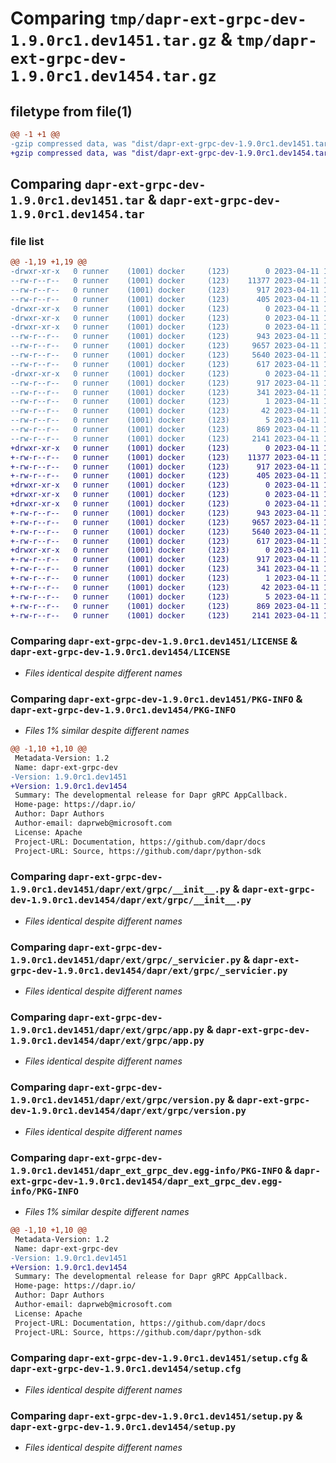 # Comparing `tmp/dapr-ext-grpc-dev-1.9.0rc1.dev1451.tar.gz` & `tmp/dapr-ext-grpc-dev-1.9.0rc1.dev1454.tar.gz`

## filetype from file(1)

```diff
@@ -1 +1 @@
-gzip compressed data, was "dist/dapr-ext-grpc-dev-1.9.0rc1.dev1451.tar", last modified: Tue Apr 11 16:59:39 2023, max compression
+gzip compressed data, was "dist/dapr-ext-grpc-dev-1.9.0rc1.dev1454.tar", last modified: Tue Apr 11 18:04:25 2023, max compression
```

## Comparing `dapr-ext-grpc-dev-1.9.0rc1.dev1451.tar` & `dapr-ext-grpc-dev-1.9.0rc1.dev1454.tar`

### file list

```diff
@@ -1,19 +1,19 @@
-drwxr-xr-x   0 runner    (1001) docker     (123)        0 2023-04-11 16:59:39.000000 dapr-ext-grpc-dev-1.9.0rc1.dev1451/
--rw-r--r--   0 runner    (1001) docker     (123)    11377 2023-04-11 16:57:12.000000 dapr-ext-grpc-dev-1.9.0rc1.dev1451/LICENSE
--rw-r--r--   0 runner    (1001) docker     (123)      917 2023-04-11 16:59:39.000000 dapr-ext-grpc-dev-1.9.0rc1.dev1451/PKG-INFO
--rw-r--r--   0 runner    (1001) docker     (123)      405 2023-04-11 16:57:12.000000 dapr-ext-grpc-dev-1.9.0rc1.dev1451/README.rst
-drwxr-xr-x   0 runner    (1001) docker     (123)        0 2023-04-11 16:59:39.000000 dapr-ext-grpc-dev-1.9.0rc1.dev1451/dapr/
-drwxr-xr-x   0 runner    (1001) docker     (123)        0 2023-04-11 16:59:39.000000 dapr-ext-grpc-dev-1.9.0rc1.dev1451/dapr/ext/
-drwxr-xr-x   0 runner    (1001) docker     (123)        0 2023-04-11 16:59:39.000000 dapr-ext-grpc-dev-1.9.0rc1.dev1451/dapr/ext/grpc/
--rw-r--r--   0 runner    (1001) docker     (123)      943 2023-04-11 16:57:12.000000 dapr-ext-grpc-dev-1.9.0rc1.dev1451/dapr/ext/grpc/__init__.py
--rw-r--r--   0 runner    (1001) docker     (123)     9657 2023-04-11 16:57:12.000000 dapr-ext-grpc-dev-1.9.0rc1.dev1451/dapr/ext/grpc/_servicier.py
--rw-r--r--   0 runner    (1001) docker     (123)     5640 2023-04-11 16:57:12.000000 dapr-ext-grpc-dev-1.9.0rc1.dev1451/dapr/ext/grpc/app.py
--rw-r--r--   0 runner    (1001) docker     (123)      617 2023-04-11 16:57:12.000000 dapr-ext-grpc-dev-1.9.0rc1.dev1451/dapr/ext/grpc/version.py
-drwxr-xr-x   0 runner    (1001) docker     (123)        0 2023-04-11 16:59:39.000000 dapr-ext-grpc-dev-1.9.0rc1.dev1451/dapr_ext_grpc_dev.egg-info/
--rw-r--r--   0 runner    (1001) docker     (123)      917 2023-04-11 16:59:39.000000 dapr-ext-grpc-dev-1.9.0rc1.dev1451/dapr_ext_grpc_dev.egg-info/PKG-INFO
--rw-r--r--   0 runner    (1001) docker     (123)      341 2023-04-11 16:59:39.000000 dapr-ext-grpc-dev-1.9.0rc1.dev1451/dapr_ext_grpc_dev.egg-info/SOURCES.txt
--rw-r--r--   0 runner    (1001) docker     (123)        1 2023-04-11 16:59:39.000000 dapr-ext-grpc-dev-1.9.0rc1.dev1451/dapr_ext_grpc_dev.egg-info/dependency_links.txt
--rw-r--r--   0 runner    (1001) docker     (123)       42 2023-04-11 16:59:39.000000 dapr-ext-grpc-dev-1.9.0rc1.dev1451/dapr_ext_grpc_dev.egg-info/requires.txt
--rw-r--r--   0 runner    (1001) docker     (123)        5 2023-04-11 16:59:39.000000 dapr-ext-grpc-dev-1.9.0rc1.dev1451/dapr_ext_grpc_dev.egg-info/top_level.txt
--rw-r--r--   0 runner    (1001) docker     (123)      869 2023-04-11 16:59:39.000000 dapr-ext-grpc-dev-1.9.0rc1.dev1451/setup.cfg
--rw-r--r--   0 runner    (1001) docker     (123)     2141 2023-04-11 16:57:12.000000 dapr-ext-grpc-dev-1.9.0rc1.dev1451/setup.py
+drwxr-xr-x   0 runner    (1001) docker     (123)        0 2023-04-11 18:04:25.000000 dapr-ext-grpc-dev-1.9.0rc1.dev1454/
+-rw-r--r--   0 runner    (1001) docker     (123)    11377 2023-04-11 18:03:52.000000 dapr-ext-grpc-dev-1.9.0rc1.dev1454/LICENSE
+-rw-r--r--   0 runner    (1001) docker     (123)      917 2023-04-11 18:04:25.000000 dapr-ext-grpc-dev-1.9.0rc1.dev1454/PKG-INFO
+-rw-r--r--   0 runner    (1001) docker     (123)      405 2023-04-11 18:03:52.000000 dapr-ext-grpc-dev-1.9.0rc1.dev1454/README.rst
+drwxr-xr-x   0 runner    (1001) docker     (123)        0 2023-04-11 18:04:25.000000 dapr-ext-grpc-dev-1.9.0rc1.dev1454/dapr/
+drwxr-xr-x   0 runner    (1001) docker     (123)        0 2023-04-11 18:04:25.000000 dapr-ext-grpc-dev-1.9.0rc1.dev1454/dapr/ext/
+drwxr-xr-x   0 runner    (1001) docker     (123)        0 2023-04-11 18:04:25.000000 dapr-ext-grpc-dev-1.9.0rc1.dev1454/dapr/ext/grpc/
+-rw-r--r--   0 runner    (1001) docker     (123)      943 2023-04-11 18:03:52.000000 dapr-ext-grpc-dev-1.9.0rc1.dev1454/dapr/ext/grpc/__init__.py
+-rw-r--r--   0 runner    (1001) docker     (123)     9657 2023-04-11 18:03:52.000000 dapr-ext-grpc-dev-1.9.0rc1.dev1454/dapr/ext/grpc/_servicier.py
+-rw-r--r--   0 runner    (1001) docker     (123)     5640 2023-04-11 18:03:52.000000 dapr-ext-grpc-dev-1.9.0rc1.dev1454/dapr/ext/grpc/app.py
+-rw-r--r--   0 runner    (1001) docker     (123)      617 2023-04-11 18:03:52.000000 dapr-ext-grpc-dev-1.9.0rc1.dev1454/dapr/ext/grpc/version.py
+drwxr-xr-x   0 runner    (1001) docker     (123)        0 2023-04-11 18:04:25.000000 dapr-ext-grpc-dev-1.9.0rc1.dev1454/dapr_ext_grpc_dev.egg-info/
+-rw-r--r--   0 runner    (1001) docker     (123)      917 2023-04-11 18:04:25.000000 dapr-ext-grpc-dev-1.9.0rc1.dev1454/dapr_ext_grpc_dev.egg-info/PKG-INFO
+-rw-r--r--   0 runner    (1001) docker     (123)      341 2023-04-11 18:04:25.000000 dapr-ext-grpc-dev-1.9.0rc1.dev1454/dapr_ext_grpc_dev.egg-info/SOURCES.txt
+-rw-r--r--   0 runner    (1001) docker     (123)        1 2023-04-11 18:04:25.000000 dapr-ext-grpc-dev-1.9.0rc1.dev1454/dapr_ext_grpc_dev.egg-info/dependency_links.txt
+-rw-r--r--   0 runner    (1001) docker     (123)       42 2023-04-11 18:04:25.000000 dapr-ext-grpc-dev-1.9.0rc1.dev1454/dapr_ext_grpc_dev.egg-info/requires.txt
+-rw-r--r--   0 runner    (1001) docker     (123)        5 2023-04-11 18:04:25.000000 dapr-ext-grpc-dev-1.9.0rc1.dev1454/dapr_ext_grpc_dev.egg-info/top_level.txt
+-rw-r--r--   0 runner    (1001) docker     (123)      869 2023-04-11 18:04:25.000000 dapr-ext-grpc-dev-1.9.0rc1.dev1454/setup.cfg
+-rw-r--r--   0 runner    (1001) docker     (123)     2141 2023-04-11 18:03:52.000000 dapr-ext-grpc-dev-1.9.0rc1.dev1454/setup.py
```

### Comparing `dapr-ext-grpc-dev-1.9.0rc1.dev1451/LICENSE` & `dapr-ext-grpc-dev-1.9.0rc1.dev1454/LICENSE`

 * *Files identical despite different names*

### Comparing `dapr-ext-grpc-dev-1.9.0rc1.dev1451/PKG-INFO` & `dapr-ext-grpc-dev-1.9.0rc1.dev1454/PKG-INFO`

 * *Files 1% similar despite different names*

```diff
@@ -1,10 +1,10 @@
 Metadata-Version: 1.2
 Name: dapr-ext-grpc-dev
-Version: 1.9.0rc1.dev1451
+Version: 1.9.0rc1.dev1454
 Summary: The developmental release for Dapr gRPC AppCallback.
 Home-page: https://dapr.io/
 Author: Dapr Authors
 Author-email: daprweb@microsoft.com
 License: Apache
 Project-URL: Documentation, https://github.com/dapr/docs
 Project-URL: Source, https://github.com/dapr/python-sdk
```

### Comparing `dapr-ext-grpc-dev-1.9.0rc1.dev1451/dapr/ext/grpc/__init__.py` & `dapr-ext-grpc-dev-1.9.0rc1.dev1454/dapr/ext/grpc/__init__.py`

 * *Files identical despite different names*

### Comparing `dapr-ext-grpc-dev-1.9.0rc1.dev1451/dapr/ext/grpc/_servicier.py` & `dapr-ext-grpc-dev-1.9.0rc1.dev1454/dapr/ext/grpc/_servicier.py`

 * *Files identical despite different names*

### Comparing `dapr-ext-grpc-dev-1.9.0rc1.dev1451/dapr/ext/grpc/app.py` & `dapr-ext-grpc-dev-1.9.0rc1.dev1454/dapr/ext/grpc/app.py`

 * *Files identical despite different names*

### Comparing `dapr-ext-grpc-dev-1.9.0rc1.dev1451/dapr/ext/grpc/version.py` & `dapr-ext-grpc-dev-1.9.0rc1.dev1454/dapr/ext/grpc/version.py`

 * *Files identical despite different names*

### Comparing `dapr-ext-grpc-dev-1.9.0rc1.dev1451/dapr_ext_grpc_dev.egg-info/PKG-INFO` & `dapr-ext-grpc-dev-1.9.0rc1.dev1454/dapr_ext_grpc_dev.egg-info/PKG-INFO`

 * *Files 1% similar despite different names*

```diff
@@ -1,10 +1,10 @@
 Metadata-Version: 1.2
 Name: dapr-ext-grpc-dev
-Version: 1.9.0rc1.dev1451
+Version: 1.9.0rc1.dev1454
 Summary: The developmental release for Dapr gRPC AppCallback.
 Home-page: https://dapr.io/
 Author: Dapr Authors
 Author-email: daprweb@microsoft.com
 License: Apache
 Project-URL: Documentation, https://github.com/dapr/docs
 Project-URL: Source, https://github.com/dapr/python-sdk
```

### Comparing `dapr-ext-grpc-dev-1.9.0rc1.dev1451/setup.cfg` & `dapr-ext-grpc-dev-1.9.0rc1.dev1454/setup.cfg`

 * *Files identical despite different names*

### Comparing `dapr-ext-grpc-dev-1.9.0rc1.dev1451/setup.py` & `dapr-ext-grpc-dev-1.9.0rc1.dev1454/setup.py`

 * *Files identical despite different names*

